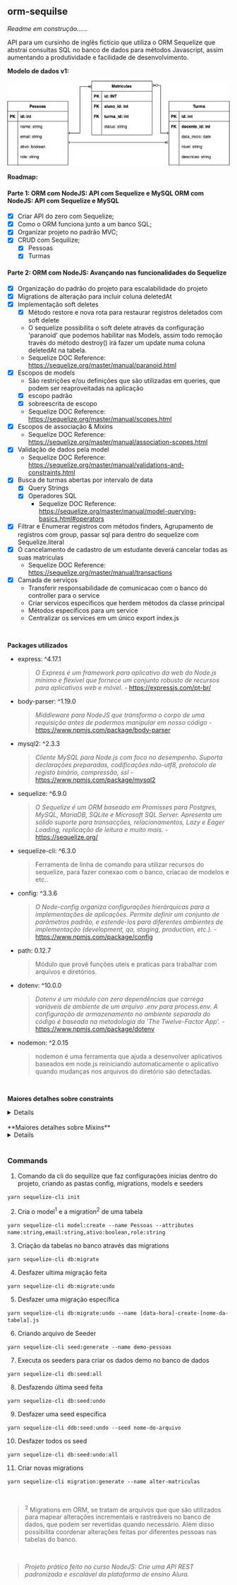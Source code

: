## orm-sequilse

*Readme em construção......*

API para um cursinho de inglês fictício que utiliza o ORM Sequelize que abstrai
consultas SQL no banco de dados para métodos Javascript, assim aumentando a produtividade
e facilidade de desenvolvimento.

**Modelo de dados v1:**

![Modelo dados projecto orm-sequeliza](https://github.com/henriquesbezerra/codex/blob/master/Alura/orm-sequelize/assets/DERv1.png?raw=true)

**Roadmap:**

#### Parte 1: ORM com NodeJS: API com Sequelize e MySQL ORM com NodeJS: API com Sequelize e MySQL
- [x] Criar API do zero com Sequelize;
- [x] Como o ORM funciona junto a um banco SQL;
- [x] Organizar projeto no padrão MVC;
- [x] CRUD com Sequilize;
  - [x] Pessoas
  - [x] Turmas

#### Parte 2: ORM com NodeJS: Avançando nas funcionalidades do Sequelize
- [x] Organização do padrão do projeto para escalabilidade do projeto
- [x] Migrations de alteração para incluir coluna deletedAt
- [x] Implementação soft deletes
  - [x] Método restore e nova rota para restaurar registros deletados com soft delete
  - O sequelize possibilita o soft delete através da configuração 'paranoid' que podemos habilitar
    nas Models, assim todo remoção través do método destroy() irá fazer um update numa coluna deletedAt na tabela.
  - Sequelize DOC Reference: https://sequelize.org/master/manual/paranoid.html
- [x] Escopos de models
  - São restrições e/ou definições que são utilizadas em queries, que podem ser reaproveitadas na aplicação
  - [x] escopo padrão
  - [x] sobreescrita de escopo
  - Sequelize DOC Reference: https://sequelize.org/master/manual/scopes.html
- [x] Escopos de associação & Mixins
  - Sequelize DOC Reference: https://sequelize.org/master/manual/association-scopes.html
- [x] Validação de dados pela model
  - Sequelize DOC Reference: https://sequelize.org/master/manual/validations-and-constraints.html
- [x] Busca de turmas abertas por intervalo de data
  - [x] Query Strings
  - [x] Operadores SQL
    - Sequelize DOC Reference: https://sequelize.org/master/manual/model-querying-basics.html#operators
- [x] Filtrar e Enumerar registros com métodos finders, Agrupamento de registros com group, passar sql para dentro do sequelize com Sequelize.literal
- [x] O cancelamento de cadastro de um estudante deverá cancelar todas as suas matriculas
  - Sequelize DOC Reference: https://sequelize.org/master/manual/transactions
- [x] Camada de serviços
  - Transferir responsabilidade de comunicacao com o banco do controller para o service
  - Criar servicos específicos que herdem métodos da classe principal
  - Métodos específicos para um service
  - Centralizar os services em um único export index.js

<br/>



**Packages utilizados**

- express: ^4.17.1
  > *O Express é um framework para aplicativo da web do Node.js mínimo e flexível que fornece um conjunto robusto de recursos para aplicativos web e móvel.* - https://expressjs.com/pt-br/
- body-parser: ^1.19.0
  > *Middleware para NodeJS que transforma o corpo de uma requisição antes de podermos manipular em nosso código* - https://www.npmjs.com/package/body-parser
- mysql2: ^2.3.3
  > *Cliente MySQL para Node.js com foco no desempenho. Suporta declarações preparadas, codificações não-utf8, protocolo de registo binário, compressão, ssl* - https://www.npmjs.com/package/mysql2
- sequelize: ^6.9.0
  > *O Sequelize é um ORM baseado em Promisses para Postgres, MySQL, MariaDB, SQLite e Microsoft SQL Server. Apresenta um sólido suporte para transacções, relacionamentos, Lazy e Eager Loading, replicação de leitura e muito mais.* - https://sequelize.org/
- sequelize-cli: ^6.3.0
  > Ferramenta de linha de comando para utilizar recursos do sequelize, para fazer conexao com o banco, criacao de modelos e etc..
- config: ^3.3.6
  > *O Node-config organiza configurações hierárquicas para a implementações de aplicações. Permite definir um conjunto de parâmetros padrão, e estende-los para diferentes ambientes de implementação (development, qa, staging, production, etc.).* - https://www.npmjs.com/package/config
- path: 0.12.7
  > Módulo que provê funções uteis e praticas para trabalhar com arquivos e diretórios.
- dotenv: ^10.0.0
  > *Dotenv é um módulo con zero dependências que carrega variáveis de ambiente de um arquivo .env para process.env. A configuração de armazenamento no ambiente separada do código é baseada na metodologia da 'The Twelve-Factor App'.* - https://www.npmjs.com/package/dotenv
- nodemon: ^2.0.15
  > nodemon é uma ferramenta que ajuda a desenvolver aplicativos baseados em node.js reiniciando automaticamente o aplicativo quando mudanças nos arquivos do diretório são detectadas.

<br />

**Maiores detalhes sobre constraints**
<details>
  <p>
    Constraints são regras restringem os dados nas tabelas; elas limitam os tipos de dados que podem ser inseridos em uma tabela/coluna e garante a integridade e confiabilidade dos dados que estão no banco de dados. Eles podem ser aplicados tanto em colunas individuais como de forma geral para toda a tabela.
  </p>

  <p>
    Se difere das validações em javascript, por que na verificação de constraints é executada uma query, e quem devolve o erro para o JavaScript é o SQL.
  </p>

  <p>
    São constraints em SQL:
  </p>

  - NOT NULL - garante que não exista nenhum valor NULL na coluna;
  - UNIQUE - Garante que não existam valores iguais em uma coluna;
  - PRIMARY KEY - Identifica cada linha em uma tabela através de um valor único (junção de NOT NULL e UNIQUE);
  - FOREIGN KEY - Identifica um valor único em outra tabela como chave;
  - CHECK - Garante que todos os valores em uma coluna satisfazem uma condição específica;
  - DEFAULT - Determina um valor padrão caso nenhum valor seja informado;
  - INDEX - Para criar índices e facilitar o acesso a determinados conjuntos de dados.

</details>

<br/>
**Maiores detalhes sobre Mixins**
<details>
  <p>
    Mixins são classes que contêm métodos que podem ser utilizados por outras classes, sem a necessidade de herança direta.
  </p>

  <p>
    No Sequelize, temos uma diferença entre escopos de modelo, que são aplicados em chamadas estáticas ao modelo, e escopos de associação, que são uma regra, ou um conjunto de atributos que são automaticamente aplicados em instâncias do modelo, como em Pessoas.associate = function(models) {...}.
  </p>

  <p>
    Escopos de associação se comportam da mesma forma que os escopos de modelo, no sentido que ambos aplicam palavras-chave como WHERE em chamadas ao banco; mas os mixins são métodos que existem somente nas instâncias dos modelos: Pessoas.getMatriculasConfirmadas, Niveis.getNiveisPorTurma, etc.
  </p>

  <p>
    A lista de métodos criados automaticamente com as instâncias de modelo são:
  </p>

  - addModel()
  - addModels()
  - countModels()
  - createModel()
  - getModels()
  - hasModel()
  - hasModels()
  - removeModel()
  - removeModels()
  - setModels()

  <p>
    Lembrando que “Model” e “Models”, aqui, refere-se ao nome do modelo! Lembre-se também que o Sequelize cria os nomes automaticamente mas não entende muito bem o singular e plural em português, mas você pode definir nomes personalizados para seus mixins, utilizando a propriedade ```as```.
  </p>
</details>


<br/>

### Commands

1. Comando da cli do sequilize que faz configurações inicias dentro do projeto, criando as pastas config, migrations, models e seeders
```
yarn sequelize-cli init
```

2. Cria o model<sup>1</sup> e a migration<sup>2</sup> de uma tabela
```
yarn sequelize-cli model:create --name Pessoas --attributes name:string,email:string,ativo:boolean,role:string
```

3. Criação da tabelas no banco através das migrations
```
yarn sequelize-cli db:migrate
```

4. Desfazer ultima migração feita
```
yarn sequelize-cli db:migrate:undo
```

5. Desfazer uma migração específica
```
yarn sequelize-cli db:migrate:undo --name [data-hora]-create-[nome-da-tabela].js
```

6. Criando arquivo de Seeder
```
yarn sequelize-cli seed:generate --name demo-pessoas
```

7. Executa os seeders para criar os dados demo no banco de dados
```
yarn sequelize-cli db:seed:all
```

8. Desfazendo última seed feita
```
yarn sequelize-cli db:seed:undo
```

9. Desfazer uma seed específica
```
yarn sequelize-cli ddb:seed:undo --seed nome-do-arquivo
```

10. Desfazer todos os seed
```
yarn sequelize-cli db:seed:undo:all
```

11. Criar novas migrations
```
yarn sequelize-cli migration:generate --name alter-matriculas
```

<br/>

> <sup>2</sup> Migrations em ORM, se tratam de arquivos que que são utilizados para mapear alterações incrementais e rastreáveis no banco de dados, que podem ser revertidas quando necessário. Além disso possibilita coordenar alterações feitas por diferentes pessoas nas tabelas do banco.


<br/>

> *Projeto prático feito no curso NodeJS: Crie uma API REST padronizada e escalável da plataforma de ensino Alura.*
